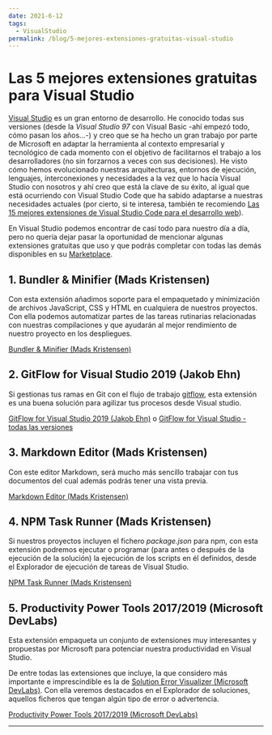 ```yaml
---
date: 2021-6-12
tags:
  - VisualStudio
permalink: /blog/5-mejores-extensiones-gratuitas-visual-studio
---
```


# Las 5 mejores extensiones gratuitas para Visual Studio

<social-share class="social-share--header" />

[Visual Studio](https://visualstudio.microsoft.com/vs/) es un gran entorno de desarrollo. He conocido todas sus versiones (desde la _Visual Studio 97_ con Visual Basic -ahí empezó todo, cómo pasan los años...-) y creo que se ha hecho un gran trabajo por parte de Microsoft en adaptar la herramienta al contexto empresarial y tecnológico de cada momento con el objetivo de facilitarnos el trabajo a los desarrolladores (no sin forzarnos a veces con sus decisiones). He visto cómo hemos evolucionado nuestras arquitecturas, entornos de ejecución, lenguajes, interconexiones y necesidades a la vez que lo hacía Visual Studio con nosotros y ahí creo que está la clave de su éxito, al igual que está ocurriendo con Visual Studio Code que ha sabido adaptarse a nuestras necesidades actuales (por cierto, si te interesa, también te recomiendo [Las 15 mejores extensiones de Visual Studio Code para el desarrollo web](/blog/15-mejores-extensiones-visual-studio-code-desarrollo-web.md)).

En Visual Studio podemos encontrar de casi todo para nuestro día a día, pero no quería dejar pasar la oportunidad de mencionar algunas extensiones gratuitas que uso y que podrás completar con todas las demás disponibles en su [Marketplace](https://marketplace.visualstudio.com/).

## 1. Bundler & Minifier (Mads Kristensen)

Con esta extensión añadimos soporte para el empaquetado y minimización de archivos JavaScript, CSS y HTML en cualquiera de nuestros proyectos. Con ella podemos automatizar partes de las tareas rutinarias relacionadas con nuestras compilaciones y que ayudarán al mejor rendimiento de nuestro proyecto en los despliegues.

[Bundler & Minifier (Mads Kristensen)](https://marketplace.visualstudio.com/items?itemName=MadsKristensen.BundlerMinifier)

## 2. GitFlow for Visual Studio 2019 (Jakob Ehn)

Si gestionas tus ramas en Git con el flujo de trabajo [gitflow](https://nvie.com/posts/a-successful-git-branching-model/), esta extensión es una buena solución para agilizar tus procesos desde Visual studio.

[GitFlow for Visual Studio 2019 (Jakob Ehn)](https://marketplace.visualstudio.com/items?itemName=vs-publisher-57624.GitFlowforVisualStudio2019) o [GitFlow for Visual Studio - todas las versiones](https://marketplace.visualstudio.com/publishers/vs-publisher-57624)

## 3. Markdown Editor (Mads Kristensen)

Con este editor Markdown, será mucho más sencillo trabajar con tus documentos del cual además podrás tener una vista previa.

[Markdown Editor (Mads Kristensen)](https://marketplace.visualstudio.com/items?itemName=MadsKristensen.MarkdownEditor)

## 4. NPM Task Runner (Mads Kristensen)

Si nuestros proyectos incluyen el fichero _package.json_ para npm, con esta extensión podremos ejecutar o programar (para antes o después de la ejecución de la solución) la ejecución de los scripts en él definidos, desde el Explorador de ejecución de tareas de Visual Studio.

[NPM Task Runner (Mads Kristensen)](https://marketplace.visualstudio.com/items?itemName=MadsKristensen.NPMTaskRunner)

## 5. Productivity Power Tools 2017/2019 (Microsoft DevLabs)

Esta extensión empaqueta un conjunto de extensiones muy interesantes y propuestas por Microsoft para potenciar nuestra productividad en Visual Studio.

De entre todas las extensiones que incluye, la que considero más importante e imprescindible es la de [Solution Error Visualizer (Microsoft DevLabs)](https://marketplace.visualstudio.com/items?itemName=VisualStudioPlatformTeam.SolutionErrorVisualizer). Con ella veremos destacados en el Explorador de soluciones, aquellos ficheros que tengan algún tipo de error o advertencia.

[Productivity Power Tools 2017/2019 (Microsoft DevLabs)](https://marketplace.visualstudio.com/items?itemName=VisualStudioPlatformTeam.ProductivityPowerPack2017)

---
<social-share class="social-share--footer" />
